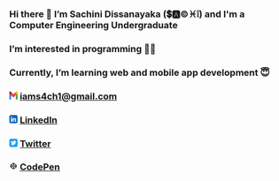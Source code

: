 ### Hi there 👋 I’m Sachini Dissanayaka (💲🅰©♓❕) and I'm a Computer Engineering Undergraduate
###  I’m interested in programming 👩‍💻
###  Currently, I’m learning web and mobile app development 😇
### <img src="/img/gmail.png" width=15px height=15px> iams4ch1@gmail.com
### <img src="/img/linkedin-app.png" width=15px height=15px> [LinkedIn](https://www.linkedin.com/in/sachini-dissanayaka-373402197/)
### <img src="/img/twitter-app.png" width=15px height=15px> [Twitter](https://twitter.com/Iam_S4ch1)
### <img src="/img/codepen.png" width=15px height=15px> [CodePen](https://codepen.io/S4ch1)




<!---
s4ch1/s4ch1 is a ✨ special ✨ repository because its `README.md` (this file) appears on your GitHub profile.
You can click the Preview link to take a look at your changes.
- 💞️ I’m looking to collaborate on ...
--->
